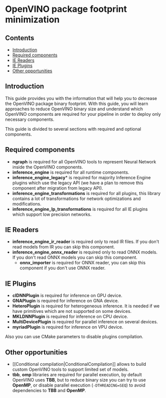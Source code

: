 # OpenVINO package footprint minimization

## Contents

* [Introduction](#introduction)
* [Required components](#required-components)
* [IE Readers](#ie-readers)
* [IE Plugins](#ie-plugins)
* [Other opportunities](#other-opportunities)

## Introduction

This guide provides you with the information that will help you to decrease the OpenVINO package binary footprint. With this guide, you will learn approaches to reduce OpenVINO binary size and understand which OpenVINO components are required for your pipeline in order to deploy only necessary components. 

This guide is divided to several sections with required and optional components.

## Required components

* **ngraph** is required for all OpenVINO tools to represent Neural Network inside the OpenVINO components.
* **inference_engine** is required for all runtime components.
* **inference_engine_legacy*** is required for majority Inference Engine plugins which use the legacy API (we have a plan to remove this component after migration from legacy API).
* **inference_engine_transformations** is required for all plugins, this library contains a lot of transformations for network optimizations and modifications.
* **inference_engine_lp_transformations** is required for all IE plugins which support low precision networks.

## IE Readers

* **inference_engine_ir_reader** is required only to read IR files. If you don't read models from IR you can skip this component.
* **inference_engine_onnx_reader** is required only to read ONNX models. If you don't read ONNX models you can skip this component.
    * **onnx_importer** is required for ONNX reader, you can skip this component if you don't use ONNX reader.

## IE Plugins

* **clDNNPlugin** is required for inference on GPU device.
* **GNAPlugin** is required for inference on GNA device.
* **HeteroPlugin** is required for heterogeneous inference. It is needed if we have primitives which are not supported on some devices.
* **MKLDNNPlugin** is required for inference on CPU device.
* **MultiDevicePlugin** is required for parallel inference on several devices.
* **myriadPlugin** is required for inference on VPU device.

Also you can use CMake parameters to disable plugins compilation.

## Other opportunities

* [[Conditional compilation|ConditionalCompilation]] allows to build custom OpenVINO tools to support limited set of models.
* **tbb**, **omp** libraries are required for parallel execution, by default OpenVINO uses **TBB**, but to reduce binary size you can try to use **OpenMP**, or disable parallel execution (`-DTHREADING=SEQ`) to avoid dependencies to **TBB** and **OpenMP**.